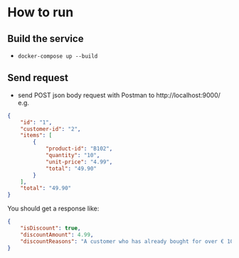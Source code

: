 # How to run

## Build the service
- `docker-compose up --build`

## Send request
- send POST json body request with Postman to http://localhost:9000/ e.g.

```json
{
    "id": "1",
    "customer-id": "2",
    "items": [
        {
            "product-id": "B102",
            "quantity": "10",
            "unit-price": "4.99",
            "total": "49.90"
        }
    ],
    "total": "49.90"
}
```

You should get a response like:

```json
{
    "isDiscount": true,
    "discountAmount": 4.99,
    "discountReasons": "A customer who has already bought for over € 1000, gets a discount of 10% on the whole order"
}
```
